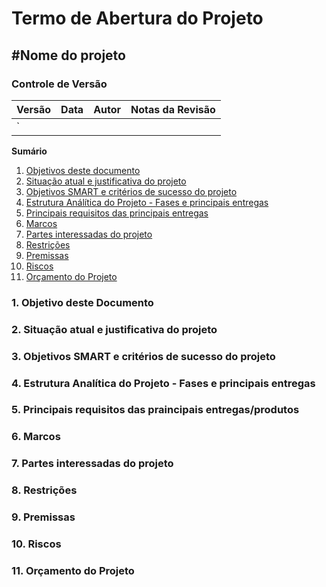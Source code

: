 # Termo de Abertura do Projeto

## #Nome do projeto


### Controle de Versão
|Versão | Data | Autor | Notas da Revisão |
|--- | --- | --- | --- |
| `  |     |     |     |

**Sumário**
1. [Objetivos deste documento](#id1)
2. [Situação atual e justificativa do projeto](#id2)
3. [Objetivos SMART e critérios de sucesso do projeto](#id3)
4. [Estrutura Análítica do Projeto - Fases e principais entregas](#id4)
5. [Principais requisitos das principais entregas](#id5)
6. [Marcos](#id6)
7. [Partes interessadas do projeto](#id7)
8. [Restrições](#id8)
9. [Premissas](#id9)
10. [Riscos](#id10)
11. [Orçamento do Projeto](#id11)


###  1. Objetivo deste Documento

### 2. Situação atual e justificativa do projeto

### 3. Objetivos SMART e critérios de sucesso do projeto

### 4. Estrutura Analítica do Projeto - Fases e principais entregas

### 5. Principais requisitos das praincipais entregas/produtos

### 6. Marcos

### 7. Partes interessadas do projeto

### 8. Restrições

### 9. Premissas

### 10. Riscos

### 11. Orçamento do Projeto